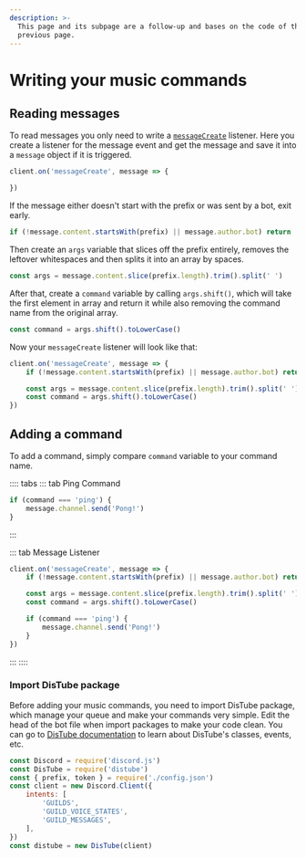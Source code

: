 ```yaml
---
description: >-
  This page and its subpage are a follow-up and bases on the code of the
  previous page.
---
```


# Writing your music commands

## Reading messages

To read messages you only need to write a [`messageCreate`](https://discord.js.org/#/docs/main/master/class/Client?scrollTo=e-messageCreate) listener. Here you create a listener for the message event and get the message and save it into a `message` object if it is triggered.

```js
client.on('messageCreate', message => {

})
```

If the message either doesn't start with the prefix or was sent by a bot, exit early.

```js
if (!message.content.startsWith(prefix) || message.author.bot) return
```

Then create an `args` variable that slices off the prefix entirely, removes the leftover whitespaces and then splits it into an array by spaces.

```js
const args = message.content.slice(prefix.length).trim().split(' ')
```

After that, create a `command` variable by calling `args.shift()`, which will take the first element in array and return it while also removing the command name from the original array.

```js
const command = args.shift().toLowerCase()
```

Now your `messageCreate` listener will look like that:

```js
client.on('messageCreate', message => {
	if (!message.content.startsWith(prefix) || message.author.bot) return

	const args = message.content.slice(prefix.length).trim().split(' ')
	const command = args.shift().toLowerCase()
})
```

## Adding a command

To add a command, simply compare `command` variable to your command name.

:::: tabs
::: tab Ping Command

```js
if (command === 'ping') {
	message.channel.send('Pong!')
}
```

:::

::: tab Message Listener

```js
client.on('messageCreate', message => {
	if (!message.content.startsWith(prefix) || message.author.bot) return

	const args = message.content.slice(prefix.length).trim().split(' ')
	const command = args.shift().toLowerCase()

	if (command === 'ping') {
		message.channel.send('Pong!')
	}
})
```

:::
::::

### Import DisTube package

Before adding your music commands, you need to import DisTube package, which manage your queue and make your commands very simple. Edit the head of the bot file when import packages to make your code clean. You can go to [DisTube documentation](https://distube.js.org) to learn about DisTube's classes, events, etc.

```js
const Discord = require('discord.js')
const DisTube = require('distube')
const { prefix, token } = require('./config.json')
const client = new Discord.Client({
	intents: [
		'GUILDS',
		'GUILD_VOICE_STATES',
		'GUILD_MESSAGES',
	],
})
const distube = new DisTube(client)
```